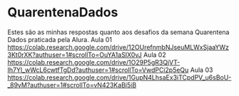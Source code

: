 # QuarentenaDados
Estes são as minhas respostas quanto aos desafios da semana Quarentena Dados praticada pela Alura. 
Aula 01
https://colab.research.google.com/drive/12OUrefnmbNJseuMLWxSjaaYWz3Kt0rXK?authuser=1#scrollTo=OuYA1aSIX0vJ
Aula 02
https://colab.research.google.com/drive/1O29P5gR3QjVT-Ih7Yl_wWcL6cwtfTgDd?authuser=1#scrollTo=VwdPCi2p5eQu
Aula 03
https://colab.research.google.com/drive/1GupN4LhsaEx3iTCpdPV_u6sBoU-_89vM?authuser=1#scrollTo=vN423KaBi5iB
